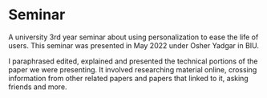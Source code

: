 # Seminar
A university 3rd year seminar about using personalization to ease the life of users.
This seminar was presented in May 2022 under Osher Yadgar in BIU.

I paraphrased edited, explained and presented the technical portions of the paper we were presenting. It involved researching material online, crossing information from other related papers and papers that linked to it, asking friends and more.
